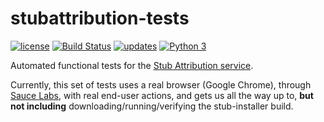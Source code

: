 # stubattribution-tests
[![license](https://img.shields.io/badge/license-MPL%202.0-blue.svg)](https://github.com/mozilla/stubattribution-tests/blob/master/LICENSE.txt)
[![Build Status](https://travis-ci.org/mozilla/stubattribution-tests.svg?branch=master)](https://travis-ci.org/mozilla/stubattribution-tests)
[![updates](https://pyup.io/repos/github/mozilla/stubattribution-tests/shield.svg)](https://pyup.io/repos/github/mozilla/stubattribution-tests/)
[![Python 3](https://pyup.io/repos/github/mozilla/stubattribution-tests/python-3-shield.svg)](https://pyup.io/repos/github/mozilla/stubattribution-tests/)

Automated functional tests for the [Stub Attribution service](https://github.com/mozilla-services/stubattribution).

Currently, this set of tests uses a real browser (Google Chrome), through [Sauce Labs](https://saucelabs.com/), with real end-user actions, and gets us all the way up to, **but not including** downloading/running/verifying the stub-installer build.
